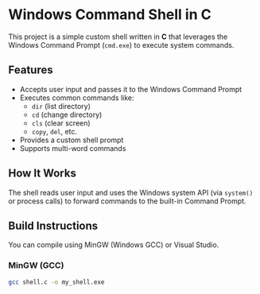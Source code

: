 # Windows Command Shell in C

This project is a simple custom shell written in **C** that leverages the Windows Command Prompt (`cmd.exe`) to execute system commands.

## Features
- Accepts user input and passes it to the Windows Command Prompt
- Executes common commands like:
  - `dir` (list directory)
  - `cd` (change directory)
  - `cls` (clear screen)
  - `copy`, `del`, etc.
- Provides a custom shell prompt
- Supports multi-word commands

## How It Works
The shell reads user input and uses the Windows system API (via `system()` or process calls) to forward commands to the built-in Command Prompt.

## Build Instructions
You can compile using MinGW (Windows GCC) or Visual Studio.

### MinGW (GCC)
```bash
gcc shell.c -o my_shell.exe

